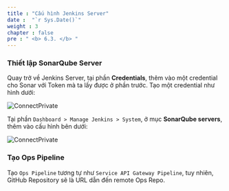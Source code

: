 ```yaml
---
title : "Cấu hình Jenkins Server"
date :  "`r Sys.Date()`" 
weight : 3 
chapter : false
pre : " <b> 6.3. </b> "
---
```


### Thiết lập SonarQube Server

Quay trở về Jenkins Server, tại phần **Credentials**, thêm vào một credential cho Sonar với Token mà ta lấy được ở phần trước. Tạo một credential như hình dưới:

![ConnectPrivate](/FCJ2024-Workshop2/images/6-devsecops/6.2-sonar/sonar4.png)

Tại phần `Dashboard > Manage Jenkins > System`, ở mục **SonarQube servers**, thêm vào cấu hình bên dưới:

![ConnectPrivate](/FCJ2024-Workshop2/images/6-devsecops/6.2-sonar/sonar5.png)

### Tạo Ops Pipeline

Tạo `Ops Pipeline` tương tự như `Service API Gateway Pipeline`, tuy nhiên, GitHub Repository sẽ là URL dẫn đến remote Ops Repo.